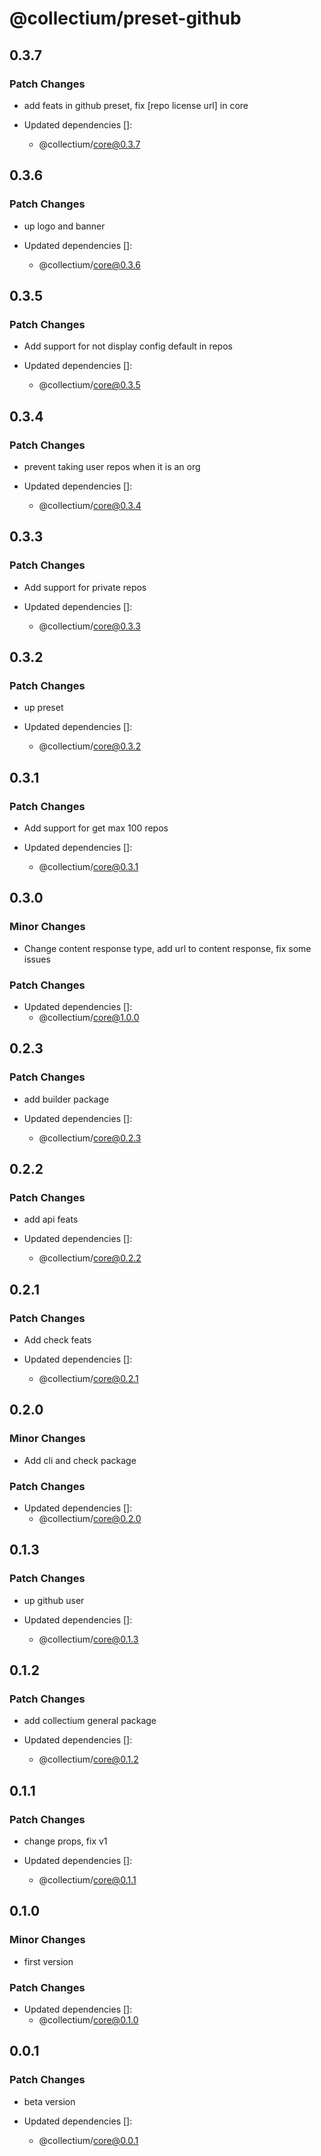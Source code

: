 # @collectium/preset-github

## 0.3.7

### Patch Changes

- add feats in github preset, fix [repo license url] in core

- Updated dependencies []:
  - @collectium/core@0.3.7

## 0.3.6

### Patch Changes

- up logo and banner

- Updated dependencies []:
  - @collectium/core@0.3.6

## 0.3.5

### Patch Changes

- Add support for not display config default in repos

- Updated dependencies []:
  - @collectium/core@0.3.5

## 0.3.4

### Patch Changes

- prevent taking user repos when it is an org

- Updated dependencies []:
  - @collectium/core@0.3.4

## 0.3.3

### Patch Changes

- Add support for private repos

- Updated dependencies []:
  - @collectium/core@0.3.3

## 0.3.2

### Patch Changes

- up preset

- Updated dependencies []:
  - @collectium/core@0.3.2

## 0.3.1

### Patch Changes

- Add support for get max 100 repos

- Updated dependencies []:
  - @collectium/core@0.3.1

## 0.3.0

### Minor Changes

- Change content response type, add url to content response, fix some issues

### Patch Changes

- Updated dependencies []:
  - @collectium/core@1.0.0

## 0.2.3

### Patch Changes

- add builder package

- Updated dependencies []:
  - @collectium/core@0.2.3

## 0.2.2

### Patch Changes

- add api feats

- Updated dependencies []:
  - @collectium/core@0.2.2

## 0.2.1

### Patch Changes

- Add check feats

- Updated dependencies []:
  - @collectium/core@0.2.1

## 0.2.0

### Minor Changes

- Add cli and check package

### Patch Changes

- Updated dependencies []:
  - @collectium/core@0.2.0

## 0.1.3

### Patch Changes

- up github user

- Updated dependencies []:
  - @collectium/core@0.1.3

## 0.1.2

### Patch Changes

- add collectium general package

- Updated dependencies []:
  - @collectium/core@0.1.2

## 0.1.1

### Patch Changes

- change props, fix v1

- Updated dependencies []:
  - @collectium/core@0.1.1

## 0.1.0

### Minor Changes

- first version

### Patch Changes

- Updated dependencies []:
  - @collectium/core@0.1.0

## 0.0.1

### Patch Changes

- beta version

- Updated dependencies []:
  - @collectium/core@0.0.1
